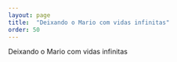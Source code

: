 ```yaml
---
layout: page
title:  "Deixando o Mario com vidas infinitas"
order: 50
---
```


Deixando o Mario com vidas infinitas